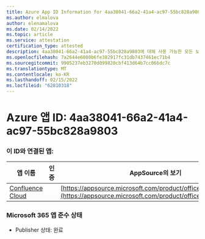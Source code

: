 ```yaml
---
title: Azure App ID Information for 4aa38041-66a2-41a4-ac97-55bc828a9803
ms.author: elmalova
author: elenamalova
ms.date: 02/14/2022
ms.topic: article
ms.service: attestation
certification_type: attested
description: 4aa38041-66a2-41a4-ac97-55bc828a9803에 대해 사용 가능한 모든 보안 및 규정 준수 정보입니다.
ms.openlocfilehash: 7a2644e6080b6fe382917fc31db7437461ec71b4
ms.sourcegitcommit: 9905237eb3270d099820cbf413d64b7cc066dc7c
ms.translationtype: MT
ms.contentlocale: ko-KR
ms.lasthandoff: 02/15/2022
ms.locfileid: "62810318"
---
```

# <a name="azure-app-id-4aa38041-66a2-41a4-ac97-55bc828a9803"></a>Azure 앱 ID: 4aa38041-66a2-41a4-ac97-55bc828a9803


### <a name="apps-associated-with-this-id"></a>이 ID와 연결된 앱:
| **앱 이름** | **인증** | **AppSource의 보기** |
|--------------|---------------|-----------------------|
| [Confluence Cloud](https://docs.microsoft.com/microsoft-365-app-certification/forward/WA200003113) |  | [https://appsource.microsoft.com/product/office/WA200003113](https://appsource.microsoft.com/product/office/WA200003113) |

### <a name="microsoft-365-app-compliance-status"></a>Microsoft 365 앱 준수 상태
- Publisher 상태: 완료
